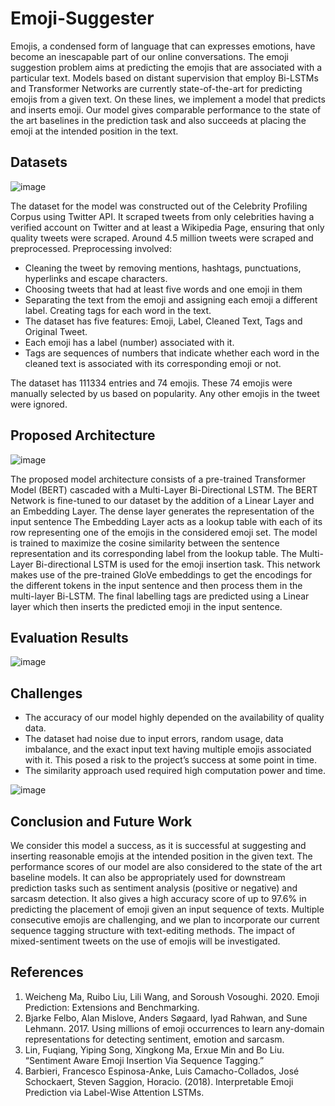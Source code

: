 # Emoji-Suggester

Emojis, a condensed form of language that can expresses emotions, have become an inescapable part of our online conversations. The emoji suggestion problem aims at predicting the emojis that are associated with a particular text. Models based on distant supervision that employ Bi-LSTMs and Transformer Networks are currently state-of-the-art for predicting emojis from a given text. On these lines, we implement a model that predicts and inserts emoji. Our model gives comparable performance to the state of the art baselines in the prediction task and also succeeds at placing the emoji at the intended position in the text.

## Datasets

![image](https://user-images.githubusercontent.com/59308544/207938318-19745d66-b9b4-4800-9562-f8c7089afe07.png)

The dataset for the model was constructed out of the Celebrity Profiling Corpus using Twitter API. It scraped tweets from only celebrities having a verified account on Twitter and at least a Wikipedia Page, ensuring that only quality tweets were scraped. Around 4.5 million tweets were scraped and preprocessed. Preprocessing involved:

* Cleaning the tweet by removing mentions, hashtags, punctuations, hyperlinks and escape characters. 
* Choosing tweets that had at least five words and one emoji in them
* Separating the text from the emoji and assigning each emoji a different label. Creating tags for each word in the text. 
* The dataset has five features: Emoji, Label, Cleaned Text, Tags and Original Tweet. 
* Each emoji has a label (number) associated with it. 
* Tags are sequences of numbers that indicate whether each word in the cleaned text is associated with its corresponding emoji or not. 

The dataset has 111334 entries and 74 emojis. These 74 emojis were manually selected by us based on popularity. Any other emojis in the tweet were ignored.

## Proposed Architecture

![image](https://user-images.githubusercontent.com/59308544/207935224-f8b2e7f5-968b-4b85-a449-563a76817877.png)

The proposed model architecture consists of a pre-trained Transformer Model (BERT) cascaded with a Multi-Layer Bi-Directional LSTM. The BERT Network is fine-tuned to our dataset by the addition of a Linear Layer and an Embedding Layer. The dense layer generates the representation of the input sentence The Embedding Layer acts as a lookup table with each of its row representing one of the emojis in the considered emoji set. The model is trained to maximize the cosine similarity between the sentence representation and its corresponding label from the lookup table. The Multi-Layer Bi-directional LSTM is used for the emoji insertion task. This network makes use of the pre-trained GloVe embeddings to get the encodings for the different tokens in the input sentence and then process them in the multi-layer Bi-LSTM. The final labelling tags are predicted using a Linear layer which then inserts the predicted emoji in the input sentence.

## Evaluation Results

![image](https://user-images.githubusercontent.com/59308544/207936969-425260c0-47ac-464e-8a31-fb31e2c6b56a.png)

## Challenges

* The accuracy of our model highly depended on the availability of quality data. 
* The dataset had noise due to input errors, random usage, data imbalance, and the exact input text having multiple emojis associated with it. This posed a risk to the project’s success at some point in time.
* The similarity approach used required high computation power and time.

![image](https://user-images.githubusercontent.com/59308544/207937284-f41405b9-d54e-45e9-bbbb-25a745def8d7.png)

## Conclusion and Future Work

We consider this model a success, as it is successful at suggesting and inserting reasonable emojis at the intended position in the given text. The performance scores of our model are also considered to the state of the art baseline models. It can also be appropriately used for downstream prediction tasks such as sentiment analysis (positive or negative) and sarcasm detection. 
It also gives a high accuracy score of up to 97.6% in predicting the placement of emoji given an input sequence of texts. Multiple consecutive emojis are challenging, and we plan to incorporate our current sequence tagging structure with text-editing methods. The impact of mixed-sentiment tweets on the use of emojis will be investigated.

## References

1. Weicheng Ma, Ruibo Liu, Lili Wang, and Soroush Vosoughi. 2020. Emoji Prediction: Extensions and Benchmarking. 
2. Bjarke Felbo, Alan Mislove, Anders Søgaard, Iyad Rahwan, and Sune Lehmann. 2017. Using millions of emoji occurrences to learn any-domain representations for detecting sentiment, emotion and sarcasm. 
3. Lin, Fuqiang, Yiping Song, Xingkong Ma, Erxue Min and Bo Liu. “Sentiment Aware Emoji Insertion Via Sequence Tagging.” 
4. Barbieri, Francesco Espinosa-Anke, Luis Camacho-Collados, José Schockaert, Steven Saggion, Horacio. (2018). Interpretable Emoji Prediction via Label-Wise Attention LSTMs.


